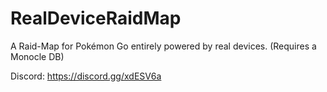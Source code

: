 # RealDeviceRaidMap
A Raid-Map for Pokémon Go entirely powered by real devices. (Requires a Monocle DB)

Discord: https://discord.gg/xdESV6a
